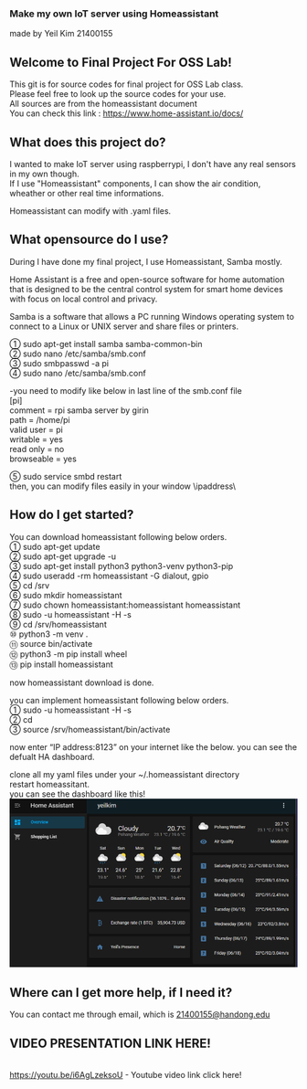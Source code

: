 ### Make my own IoT server using Homeassistant
made by Yeil Kim 21400155

## Welcome to Final Project For OSS Lab!

This git is for source codes for final project for OSS Lab class.  
Please feel free to look up the source codes for your use.  
All sources are from the homeassistant document  
You can check this link : https://www.home-assistant.io/docs/  


## What does this project do?

I wanted to make IoT server using raspberrypi, I don't have any real sensors in my own though.   
If I use "Homeassistant" components, I can show the air condition, wheather or other real time informations.  

Homeassistant can modify with .yaml files.  


## What opensource do I use?

During I have done my final project, I use Homeassistant, Samba mostly.  

Home Assistant is a free and open-source software for home automation that is designed to be the central control system for smart home devices with focus on local control and privacy.  

Samba is a software that allows a PC running Windows operating system to connect to a Linux or UNIX server and share files or printers.  

①	sudo apt-get install samba samba-common-bin  
②	sudo nano /etc/samba/smb.conf  
③	sudo smbpasswd -a pi   
④	sudo nano /etc/samba/smb.conf  

-you need to modify like below in last line of the smb.conf file  
[pi]  
comment = rpi samba server by girin  
path = /home/pi  
valid user = pi  
writable = yes  
read only = no  
browseable = yes  

⑤	sudo service smbd restart  
then, you can modify files easily in your window \\ipaddress\   


## How do I get started?  

You can download homeassistant following below orders.  
①	sudo apt-get update  
②	sudo apt-get upgrade -u  
③	sudo apt-get install python3 python3-venv python3-pip  
④	sudo useradd -rm homeassistant -G dialout, gpio  
⑤	cd /srv  
⑥	sudo mkdir homeassistant  
⑦	sudo chown homeassistant:homeassistant homeassistant  
⑧	sudo -u homeassistant -H -s  
⑨	cd /srv/homeassistant  
⑩	python3 -m venv .  
⑪	source bin/activate  
⑫	python3 -m pip install wheel  
⑬	pip install homeassistant  

now homeassistant download is done.  

you can implement homeassistant following below orders.  
①	sudo -u homeassistant -H -s  
②	cd  
③	source /srv/homeassistant/bin/activate  

now enter “IP address:8123” on your internet like the below. you can see the defualt HA dashboard.  

clone all my yaml files under your ~/.homeassistant directory  
restart homeassitant.  
you can see the dashboard like this!
![img](./img/1.png)

## Where can I get more help, if I need it?

You can contact me through email, which is 21400155@handong.edu


## VIDEO PRESENTATION LINK HERE!
<br> https://youtu.be/i6AgLzeksoU - Youtube video link click here!</a></br>

